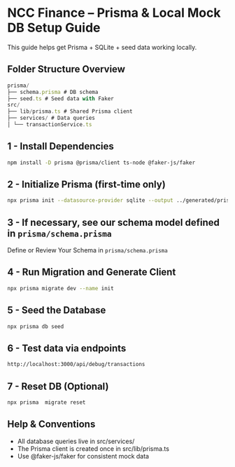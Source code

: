 # NCC Finance – Prisma & Local Mock DB Setup Guide

This guide helps get Prisma + SQLite + seed data working locally.

## Folder Structure Overview

```js
prisma/
├── schema.prisma # DB schema
├── seed.ts # Seed data with Faker
src/
├── lib/prisma.ts # Shared Prisma client
├── services/ # Data queries
│ └── transactionService.ts
```

## 1 - Install Dependencies

```bash
npm install -D prisma @prisma/client ts-node @faker-js/faker
```

## 2 - Initialize Prisma (first-time only)

```bash
npx prisma init --datasource-provider sqlite --output ../generated/prisma
```

## 3 - If necessary, see our schema model defined in `prisma/schema.prisma`

Define or Review Your Schema in `prisma/schema.prisma`

## 4 - Run Migration and Generate Client

```bash
npx prisma migrate dev --name init
```

## 5 - Seed the Database

```bash
npx prisma db seed
```

## 6 - Test data via endpoints

```bash
http://localhost:3000/api/debug/transactions
```

## 7 - Reset DB (Optional)

```bash
npx prisma  migrate reset
```

## Help & Conventions

- All database queries live in src/services/
- The Prisma client is created once in src/lib/prisma.ts
- Use @faker-js/faker for consistent mock data
